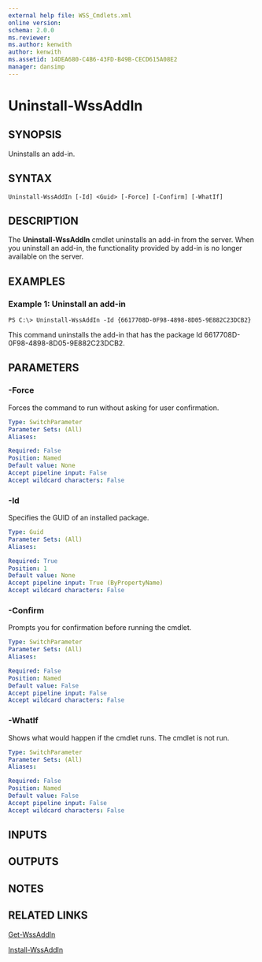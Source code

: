 ```yaml
---
external help file: WSS_Cmdlets.xml
online version: 
schema: 2.0.0
ms.reviewer:
ms.author: kenwith
author: kenwith
ms.assetid: 14DEA680-C4B6-43FD-B49B-CECD615A08E2
manager: dansimp
---
```


# Uninstall-WssAddIn

## SYNOPSIS
Uninstalls an add-in.

## SYNTAX

```
Uninstall-WssAddIn [-Id] <Guid> [-Force] [-Confirm] [-WhatIf]
```

## DESCRIPTION
The **Uninstall-WssAddIn** cmdlet uninstalls an add-in from the server.
When you uninstall an add-in, the functionality provided by add-in is no longer available on the server.

## EXAMPLES

### Example 1: Uninstall an add-in
```
PS C:\> Uninstall-WssAddIn -Id {6617708D-0F98-4898-8D05-9E882C23DCB2}
```

This command uninstalls the add-in that has the package Id 6617708D-0F98-4898-8D05-9E882C23DCB2.

## PARAMETERS

### -Force
Forces the command to run without asking for user confirmation.

```yaml
Type: SwitchParameter
Parameter Sets: (All)
Aliases: 

Required: False
Position: Named
Default value: None
Accept pipeline input: False
Accept wildcard characters: False
```

### -Id
Specifies the GUID of an installed package.

```yaml
Type: Guid
Parameter Sets: (All)
Aliases: 

Required: True
Position: 1
Default value: None
Accept pipeline input: True (ByPropertyName)
Accept wildcard characters: False
```

### -Confirm
Prompts you for confirmation before running the cmdlet.

```yaml
Type: SwitchParameter
Parameter Sets: (All)
Aliases: 

Required: False
Position: Named
Default value: False
Accept pipeline input: False
Accept wildcard characters: False
```

### -WhatIf
Shows what would happen if the cmdlet runs.
The cmdlet is not run.

```yaml
Type: SwitchParameter
Parameter Sets: (All)
Aliases: 

Required: False
Position: Named
Default value: False
Accept pipeline input: False
Accept wildcard characters: False
```

## INPUTS

## OUTPUTS

## NOTES

## RELATED LINKS

[Get-WssAddIn](./Get-WssAddIn.md)

[Install-WssAddIn](./Install-WssAddIn.md)


